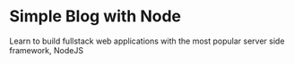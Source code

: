 # Simple Blog with Node
Learn to build fullstack web applications with the most popular server side framework, NodeJS